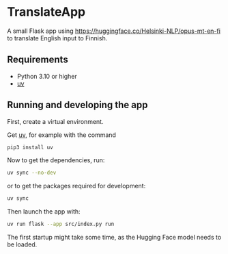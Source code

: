 # TranslateApp

A small Flask app using https://huggingface.co/Helsinki-NLP/opus-mt-en-fi to translate English input to Finnish.

## Requirements

* Python 3.10 or higher
* [uv](https://docs.astral.sh/uv/)

## Running and developing the app

First, create a virtual environment.

Get [uv](https://docs.astral.sh/uv/), for example with the command

```bash
pip3 install uv
```

Now to get the dependencies, run:

```bash
uv sync --no-dev
```

or to get the packages required for development:

```bash
uv sync
```

Then launch the app with:

```bash
uv run flask --app src/index.py run
```

The first startup might take some time, as the Hugging Face model needs to be loaded.